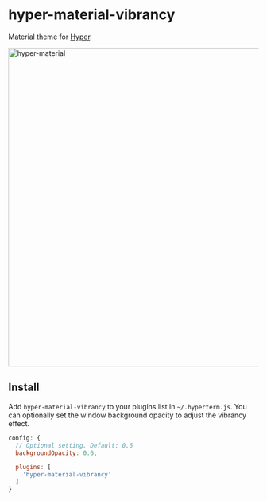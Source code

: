 # hyper-material-vibrancy

Material theme for [Hyper](https://hyper.is).

<img width="640" alt="hyper-material" src="https://cloud.githubusercontent.com/assets/1333916/21167023/63bc12ac-c15e-11e6-8694-c3a1b5c4afa6.png">

## Install

Add `hyper-material-vibrancy` to your plugins list in `~/.hyperterm.js`. You
can optionally set the window background opacity to adjust the vibrancy effect.

```js
config: {
  // Optional setting. Default: 0.6
  backgroundOpacity: 0.6,

  plugins: [
    'hyper-material-vibrancy'
  ]
}
```
